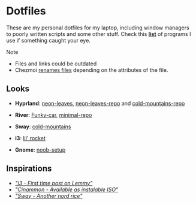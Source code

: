 # Dotfiles

These are my personal dotfiles for my laptop, including window managers to poorly written scripts and some other stuff.
Check this [**list**](assets/swlist.md) of programs I use if something caught your eye.

> [!Note]
> - Files and links could be outdated
> - Chezmoi [renames files](https://www.chezmoi.io/reference/source-state-attributes/) depending on the attributes of the file.

## Looks

- **Hyprland**: [neon-leaves](https://lemmy.zip/post/18840778), [neon-leaves-repo](https://codeberg.org/299792458ms/hyprland-neon-leaves) and [cold-mountains-repo](https://codeberg.org/299792458ms/hyprland-cold-mountains)

- **River**: [Funky-car](https://lemmy.zip/post/19773171), [minimal-repo](https://codeberg.org/299792458ms/river-dotfiles)

- **Sway**: [cold-mountains](https://feddit.cl/post/2584023)

- **i3**: [lil' rocket](https://feddit.cl/post/2290324)

- **Gnome**: [noob-setup](https://feddit.cl/post/948902)

## Inspirations

- [*"i3 - First time post on Lemmy"*](https://lemmy.world/post/3782897)
- [*"Cinammon - Available as instalable ISO"*](https://lemmy.world/post/7187924)
- [*"Sway - Another nord rice"*](https://lemmy.world/post/2877257)

